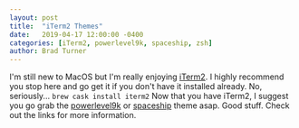 ```yaml
---
layout: post
title:  "iTerm2 Themes"
date:   2019-04-17 12:00:00 -0400
categories: [iTerm2, powerlevel9k, spaceship, zsh]
author: Brad Turner
---
```


I'm still new to MacOS but I'm really enjoying [iTerm2].  I highly recommend you stop here and go get it if you don't have it installed already.  No, seriously...
```brew cask install iterm2```
Now that you have iTerm2, I suggest you go grab the [powerlevel9k] or [spaceship] theme asap.  Good stuff.  Check out the links for more information.

[spaceship]: https://denysdovhan.com/spaceship-prompt/
[powerlevel9k]: https://github.com/bhilburn/powerlevel9k
[iTerm2]: https://www.iterm2.com/
